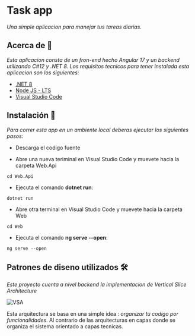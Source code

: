 # Task app
_Una simple aplicacion para manejar tus tareas diarias._

## Acerca de 📕
_Esta aplicacion consta de un fron-end hecho Angular 17 y un backend utilizando C#12 y .NET 8. Los requisitos tecnicos para tener instalada esta aplicacion son los siguientes:_
- [.NET 8](https://dotnet.microsoft.com/en-us/download/dotnet/8.0)
- [Node JS - LTS](https://nodejs.org/en/download)
- [Visual Studio Code](https://code.visualstudio.com/download)

## Instalación 🔧
_Para correr esta app en un ambiente local deberas ejecutar los siguientes pasos:_
- Descarga el codigo fuente

- Abre una nueva teriminal en Visual Studio Code y muevete hacia la carpeta Web.Api
```
cd Web.Api
```
- Ejecuta el comando **dotnet run**:
```
dotnet run
```
- Abre otra terminal en Visual Studio Code y muevete hacia la carpeta Web
```
cd Web
```
- Ejecuta el comando **ng serve --open**:
```
ng serve --open
```

## Patrones de diseno utilizados 🛠️

_Este proyecto cuenta a nivel backend la implementacion de Vertical Slice Architecture_

![VSA](https://jimmybogardsblog.blob.core.windows.net/jimmybogardsblog/3/2018/Picture0030.png)

Esta arquitectura se basa en una simple idea : _organizar tu codigo por funcionalidades_. Al contrario de las arquitecturas en capas donde se organiza el sistema orientado a capas tecnicas. 